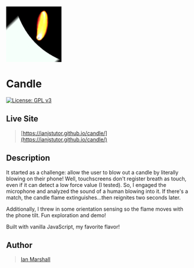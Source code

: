 ![candle flame at an angle](/assets/img/candle.png)

# Candle

[![License: GPL v3](https://img.shields.io/badge/License-GPLv3-blue.svg)](https://www.gnu.org/licenses/gpl-3.0)

## Live Site

> [https://ianjstutor.github.io/candle/](https://ianjstutor.github.io/candle/)

## Description

It started as a challenge: allow the user to blow out a candle by literally blowing on their phone! Well, touchscreens don't register breath as touch, even if it can detect a low force value (I tested). So, I engaged the microphone and analyzed the sound of a human blowing into it. If there's a match, the candle flame extinguishes...then reignites two seconds later.

Additionally, I threw in some orientation sensing so the flame moves with the phone tilt. Fun exploration and demo!

Built with vanilla JavaScript, my favorite flavor!

## Author

> [Ian Marshall](https://ianjstutor.github.io/ian-marshall/)